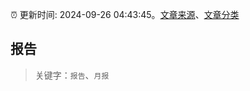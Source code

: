 :alarm_clock: 更新时间: 2024-09-26 04:43:45。[文章来源](/README.md)、[文章分类](/TAGS.md)

## 报告


> 关键字：`报告`、`月报`



